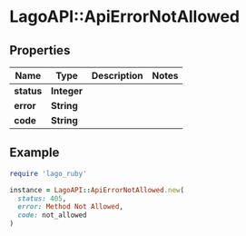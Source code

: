 # LagoAPI::ApiErrorNotAllowed

## Properties

| Name | Type | Description | Notes |
| ---- | ---- | ----------- | ----- |
| **status** | **Integer** |  |  |
| **error** | **String** |  |  |
| **code** | **String** |  |  |

## Example

```ruby
require 'lago_ruby'

instance = LagoAPI::ApiErrorNotAllowed.new(
  status: 405,
  error: Method Not Allowed,
  code: not_allowed
)
```

